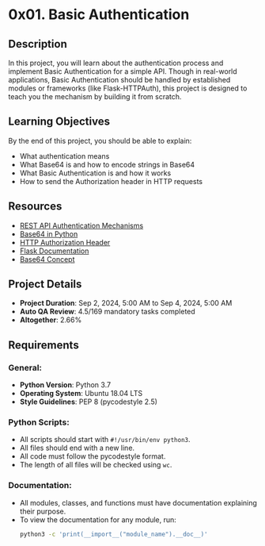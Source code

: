 # 0x01. Basic Authentication

## Description
In this project, you will learn about the authentication process and implement Basic Authentication for a simple API. Though in real-world applications, Basic Authentication should be handled by established modules or frameworks (like Flask-HTTPAuth), this project is designed to teach you the mechanism by building it from scratch.

## Learning Objectives
By the end of this project, you should be able to explain:
- What authentication means
- What Base64 is and how to encode strings in Base64
- What Basic Authentication is and how it works
- How to send the Authorization header in HTTP requests

## Resources
- [REST API Authentication Mechanisms](https://example.com)
- [Base64 in Python](https://example.com)
- [HTTP Authorization Header](https://example.com)
- [Flask Documentation](https://example.com)
- [Base64 Concept](https://example.com)

## Project Details
- **Project Duration**: Sep 2, 2024, 5:00 AM to Sep 4, 2024, 5:00 AM
- **Auto QA Review**: 4.5/169 mandatory tasks completed
- **Altogether**: 2.66%

## Requirements

### General:
- **Python Version**: Python 3.7
- **Operating System**: Ubuntu 18.04 LTS
- **Style Guidelines**: PEP 8 (pycodestyle 2.5)
  
### Python Scripts:
- All scripts should start with `#!/usr/bin/env python3`.
- All files should end with a new line.
- All code must follow the pycodestyle format.
- The length of all files will be checked using `wc`.

### Documentation:
- All modules, classes, and functions must have documentation explaining their purpose.
- To view the documentation for any module, run: 
  ```bash
  python3 -c 'print(__import__("module_name").__doc__)'
